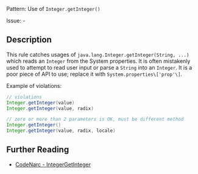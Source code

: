 Pattern: Use of `Integer.getInteger()`

Issue: -

## Description

This rule catches usages of `java.lang.Integer.getInteger(String, ...)` which reads an `Integer` from the System properties. It is often mistakenly used to attempt to read user input or parse a `String` into an `Integer`. It is a poor piece of API to use; replace it with `System.properties\['prop'\]`.

Example of violations:

``` groovy
// violations
Integer.getInteger(value)
Integer.getInteger(value, radix)

// zero or more than 2 parameters is OK, must be different method
Integer.getInteger()
Integer.getInteger(value, radix, locale)
```

## Further Reading

* [CodeNarc - IntegerGetInteger](http://codenarc.sourceforge.net/codenarc-rules-basic.html#IntegerGetInteger)